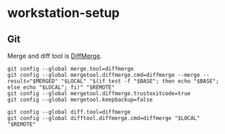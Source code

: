 # workstation-setup

## Git

Merge and diff tool is [DiffMerge](https://sourcegear.com/diffmerge/).

```
git config --global merge.tool=diffmerge
git config --global mergetool.diffmerge.cmd=diffmerge --merge --result="$MERGED" "$LOCAL" "$(if test -f "$BASE"; then echo "$BASE"; else echo "$LOCAL"; fi)" "$REMOTE"
git config --global mergetool.diffmerge.trustexitcode=true
git config --global mergetool.keepbackup=false

git config --global diff.tool=diffmerge
git config --global difftool.diffmerge.cmd=diffmerge "$LOCAL" "$REMOTE"
```
